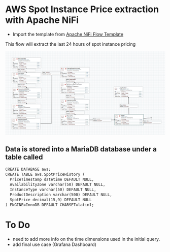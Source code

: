 # AWS Spot Instance Price extraction with Apache NiFi 


- Import the template from [Apache NiFi Flow Template](https://github.com/AODBA/AO-NiFi-Resources/AWS-Spot-Instance-Prices-Extraction/AWS-Spot-Price.xml)

This flow will extract the last 24 hours of spot instance pricing

![Apache NiFi Flow diagram](https://github.com/AODBA/AO-NiFi-Resources/blob/master/AWS-Spot-Instance-Prices-Extraction/imgs/AWS-spot-price-01.PNG)


## Data is stored into a MariaDB database under a table called
```
CREATE DATABASE aws;
CREATE TABLE aws.SpotPriceHistory (
  PriceTimestamp datetime DEFAULT NULL,
  AvailabilityZone varchar(50) DEFAULT NULL,
  InstanceType varchar(50) DEFAULT NULL,
  ProductDescription varchar(500) DEFAULT NULL,
  SpotPrice decimal(15,9) DEFAULT NULL
) ENGINE=InnoDB DEFAULT CHARSET=latin1;
```


# To Do
- need to add more info on the time dimensions used in the initial query.
- add final use case (Grafana Dashboard)